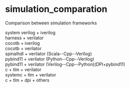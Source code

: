 # simulation_comparation
Comparison between simulation frameworks

system verilog + iverilog  
harness + verilator  
cocotb + iverilog  
cocotb + verilator  
spinalhdl + verilator   (Scala--Cpp--Verilog)  
pybind11 + verilator    (Python--Cpp--Verilog)  
pybind11 + verilator    (Verilog--Cpp--Python)(DPI+pybind11)  
c + tlm + verilator  
systemc + tlm + verilator  
c + tlm + dpi + others  
